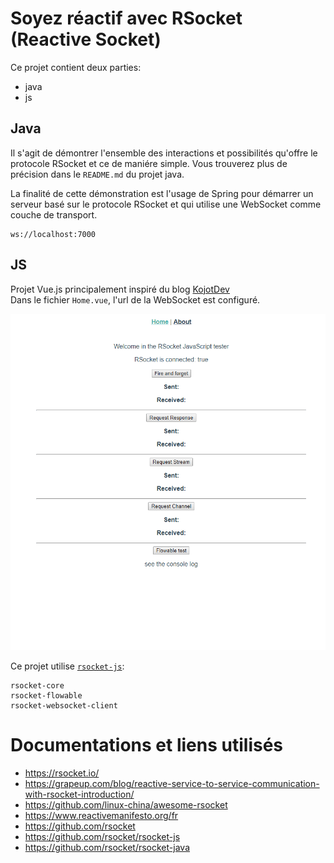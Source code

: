 # Soyez réactif avec RSocket (Reactive Socket)


Ce projet contient deux parties:
- java
- js

## Java

Il s'agit de démontrer l'ensemble des interactions et possibilités qu'offre le protocole RSocket et ce de maniére simple.
Vous trouverez plus de précision dans le `README.md` du projet java.

La finalité de cette démonstration est l'usage de Spring pour démarrer un serveur basé sur le protocole RSocket et qui utilise une WebSocket comme couche de transport.
```
ws://localhost:7000
```

## JS

Projet Vue.js principalement inspiré du blog [KojotDev](http://kojotdev.com/2019/09/rsocket-examples-java-javascript-spring-webflux/)  
Dans le fichier `Home.vue`, l'url de la WebSocket est configuré.

 ![HOME-VUEJS](./images/javascript-java-live.gif)
 
 Ce projet utilise [`rsocket-js`](https://github.com/rsocket/rsocket-js):
```
rsocket-core
rsocket-flowable
rsocket-websocket-client
```


# Documentations et liens utilisés

- https://rsocket.io/ 
- https://grapeup.com/blog/reactive-service-to-service-communication-with-rsocket-introduction/
- https://github.com/linux-china/awesome-rsocket
- https://www.reactivemanifesto.org/fr
- https://github.com/rsocket 
- https://github.com/rsocket/rsocket-js
- https://github.com/rsocket/rsocket-java

